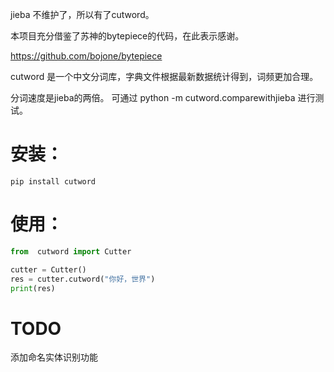 jieba 不维护了，所以有了cutword。

本项目充分借鉴了苏神的bytepiece的代码，在此表示感谢。

https://github.com/bojone/bytepiece


cutword 是一个中文分词库，字典文件根据最新数据统计得到，词频更加合理。

分词速度是jieba的两倍。
可通过 python -m cutword.comparewithjieba 进行测试。

# 安装：
```
pip install cutword
```

# 使用：

```python
from  cutword import Cutter

cutter = Cutter()
res = cutter.cutword("你好，世界")
print(res)

```

# TODO
添加命名实体识别功能
